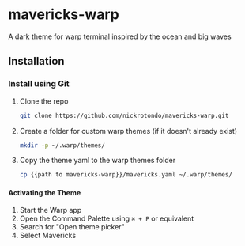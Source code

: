 # mavericks-warp

A dark theme for warp terminal inspired by the ocean and big waves

## Installation

### Install using Git

1.  Clone the repo
    ```bash
    git clone https://github.com/nickrotondo/mavericks-warp.git
    ```
2.  Create a folder for custom warp themes (if it doesn't already exist)
    ```bash
    mkdir -p ~/.warp/themes/
    ```
3.  Copy the theme yaml to the warp themes folder
    ```bash
    cp {{path to mavericks-warp}}/mavericks.yaml ~/.warp/themes/
    ```

#### Activating the Theme

1. Start the Warp app
2. Open the Command Palette using `⌘ + P` or equivalent
3. Search for "Open theme picker"
4. Select Mavericks
